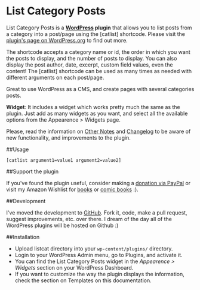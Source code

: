# List Category Posts

List Category Posts is a **[WordPress](http://wordpress.org) plugin** that allows you to list posts from a category into a post/page using the [catlist] shortcode. Please visit the [plugin's page on WordPress.org](http://wordpress.org/extend/plugins/list-category-posts/) to find out more.

The shortcode accepts a category name or id, the order in which you want the posts to display, and the number of posts to display. You can also display the post author, date, excerpt, custom field values, even the content! The [catlist] shortcode can be used as many times as needed with different arguments on each post/page.

Great to use WordPress as a CMS, and create pages with several categories posts.

**Widget**: It includes a widget which works pretty much the same as the plugin. Just add as many widgets as you want, and select all the available options from the Appearence > Widgets page.

Please, read the information on [Other Notes](http://wordpress.org/extend/plugins/list-category-posts/other_notes/) and [Changelog](http://wordpress.org/extend/plugins/list-category-posts/changelog/) to be aware of new functionality, and improvements to the plugin.

##Usage

`[catlist argument1=value1 argument2=value2]`

##Support the plugin

If you've found the plugin useful, consider making a [donation via PayPal](http://picandocodigo.net/programacion/wordpress/list-category-posts-wordpress-plugin-english/ "Donate via PayPal") or visit my Amazon Wishlist for [books](http://www.amazon.com/gp/registry/wishlist/2HU1JYOF7DX5Q/ref=wl_web "Amazon Wishlist") or [comic books](http://www.amazon.com/registry/wishlist/1LVYAOJAZQOI0/ref=cm_wl_rlist_go_o) :). 

##Development

I've moved the development to [GitHub](https://github.com/picandocodigo/List-Category-Posts). Fork it, code, make a pull request, suggest improvements, etc. over there. I dream of the day all of the WordPress plugins will be hosted on Github :)


##Installation

* Upload listcat directory into your `wp-content/plugins/` directory.
* Login to your WordPress Admin menu, go to Plugins, and activate it.
* You can find the List Category Posts widget in the *Appearence > Widgets* section on your WordPress Dashboard.
* If you want to customize the way the plugin displays the information, check the section on Templates on this documentation.
